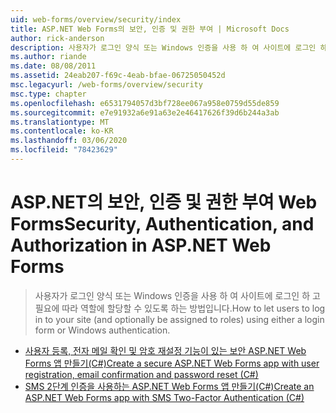 ```yaml
---
uid: web-forms/overview/security/index
title: ASP.NET Web Forms의 보안, 인증 및 권한 부여 | Microsoft Docs
author: rick-anderson
description: 사용자가 로그인 양식 또는 Windows 인증을 사용 하 여 사이트에 로그인 하 고 필요에 따라 역할에 할당할 수 있도록 하는 방법입니다.
ms.author: riande
ms.date: 08/08/2011
ms.assetid: 24eab207-f69c-4eab-bfae-06725050452d
msc.legacyurl: /web-forms/overview/security
msc.type: chapter
ms.openlocfilehash: e6531794057d3bf728ee067a958e0759d55de859
ms.sourcegitcommit: e7e91932a6e91a63e2e46417626f39d6b244a3ab
ms.translationtype: MT
ms.contentlocale: ko-KR
ms.lasthandoff: 03/06/2020
ms.locfileid: "78423629"
---
```

# <a name="security-authentication-and-authorization-in-aspnet-web-forms"></a><span data-ttu-id="69a40-103">ASP.NET의 보안, 인증 및 권한 부여 Web Forms</span><span class="sxs-lookup"><span data-stu-id="69a40-103">Security, Authentication, and Authorization in ASP.NET Web Forms</span></span>

> <span data-ttu-id="69a40-104">사용자가 로그인 양식 또는 Windows 인증을 사용 하 여 사이트에 로그인 하 고 필요에 따라 역할에 할당할 수 있도록 하는 방법입니다.</span><span class="sxs-lookup"><span data-stu-id="69a40-104">How to let users to log in to your site (and optionally be assigned to roles) using either a login form or Windows authentication.</span></span>

- [<span data-ttu-id="69a40-105">사용자 등록, 전자 메일 확인 및 암호 재설정 기능이 있는 보안 ASP.NET Web Forms 앱 만들기(C#)</span><span class="sxs-lookup"><span data-stu-id="69a40-105">Create a secure ASP.NET Web Forms app with user registration, email confirmation and password reset (C#)</span></span>](create-a-secure-aspnet-web-forms-app-with-user-registration-email-confirmation-and-password-reset.md)
- [<span data-ttu-id="69a40-106">SMS 2단계 인증을 사용하는 ASP.NET Web Forms 앱 만들기(C#)</span><span class="sxs-lookup"><span data-stu-id="69a40-106">Create an ASP.NET Web Forms app with SMS Two-Factor Authentication (C#)</span></span>](create-an-aspnet-web-forms-app-with-sms-two-factor-authentication.md)
